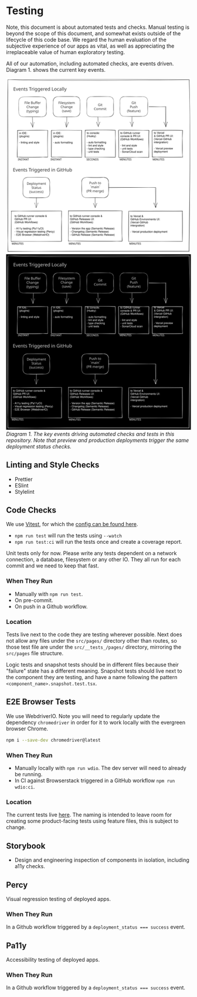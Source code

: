 # Testing

Note, this document is about automated tests and checks. Manual testing is beyond the scope of this document, and somewhat exists outside of the lifecycle of this code base. We regard the human evaluation of the subjective experience of our apps as vital, as well as appreciating the irreplaceable value of human exploratory testing.

All of our automation, including automated checks, are events driven. Diagram 1. shows the current key events.

![Key events driving automated checks in this repository](./images/sdlc_events.excalidraw.svg#gh-light-mode-only)
![Key events driving automated checks in this repository](./images/sdlc_events_dark.excalidraw.svg#gh-dark-mode-only)
_Diagram 1. The key events driving automated checks and tests in this repository. Note that preview and production deployments trigger the same deployment status checks._

## Linting and Style Checks

- Prettier
- ESlint
- Stylelint

## Code Checks

We use [Vitest](https://vitest.dev/), for which the [config can be found here](../vitest.config.js).

- `npm run test` will run the tests using `--watch`
- `npm run test:ci` will run the tests once and create a coverage report.

Unit tests only for now. Please write any tests dependent on a network connection, a database, filesystem or any other IO. They all run for each commit and we need to keep that fast.

### When They Run

- Manually with `npm run test`.
- On pre-commit.
- On push in a Github workflow.

### Location

Tests live next to the code they are testing wherever possible. Next does not allow any files under the `src/pages/` directory other than routes, so those test file are under the `src/__tests_/pages/` directory, mirroring the `src/pages` file structure.

Logic tests and snapshot tests should be in different files because their "failure" state has a different meaning. Snapshot tests should live next to the component they are testing, and have a name following the pattern `<component_name>.snapshot.test.tsx`.

## E2E Browser Tests

We use WebdriverIO. Note you will need to regularly update the dependency `chromedriver` in order for it to work locally with the evergreen browser Chrome.

```bash
npm i --save-dev chromedriver@latest
```

### When They Run

- Manually locally with `npm run wdio`. The dev server will need to already be running.
- In CI against Browserstack triggered in a GitHub workflow `npm run wdio:ci`.

### Location

The current tests live [here](../e2e_tests/browser/engineering/). The naming is intended to leave room for creating some product-facing tests using feature files, this is subject to change.

## Storybook

- Design and engineering inspection of components in isolation, including a11y checks.

## Percy

Visual regression testing of deployed apps.

### When They Run

In a Github workflow triggered by a `deployment_status === success` event.

## Pa11y

Accessibility testing of deployed apps.

### When They Run

In a Github workflow triggered by a `deployment_status === success` event.
